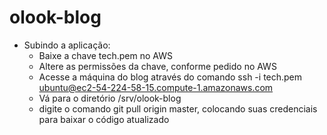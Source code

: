 olook-blog
==========

- Subindo a aplicação:
  - Baixe a chave tech.pem no AWS
  - Altere as permissões da chave, conforme pedido no AWS
  - Acesse a máquina do blog através do comando ssh -i tech.pem ubuntu@ec2-54-224-58-15.compute-1.amazonaws.com
  - Vá para o diretório /srv/olook-blog
  - digite o comando git pull origin master, colocando suas credenciais para baixar o código atualizado

